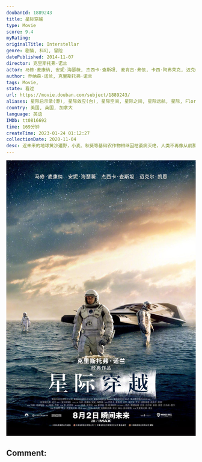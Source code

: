 ```yaml
---
doubanId: 1889243
title: 星际穿越
type: Movie
score: 9.4
myRating: 
originalTitle: Interstellar
genre: 剧情, 科幻, 冒险
datePublished: 2014-11-07
director: 克里斯托弗·诺兰
actor: 马修·麦康纳, 安妮·海瑟薇, 杰西卡·查斯坦, 麦肯吉·弗依, 卡西·阿弗莱克, 迈克尔·凯恩, 马特·达蒙, 提莫西·查拉梅, 艾伦·伯斯汀, 约翰·利思戈, 韦斯·本特利, 大卫·吉亚西, 比尔·欧文, 托弗·戈瑞斯, 科莱特·沃夫, 弗朗西斯·, 安德鲁·博尔巴, 乔什·斯图沃特, 莱雅·卡里恩斯, 利亚姆·迪金森, 杰夫·赫普内尔, 伊莱耶斯·加贝尔, 布鲁克·史密斯, 大卫·奥伊罗, 威廉姆·德瓦内, 拉什·费加, 格里芬·弗雷泽, 弗洛拉·诺兰
author: 乔纳森·诺兰, 克里斯托弗·诺兰
tags: Movie, 
state: 看过
url: https://movie.douban.com/subject/1889243/
aliases: 星际启示录(港), 星际效应(台), 星际空间, 星际之间, 星际远航, 星际, Flora's_Letter
country: 美国, 英国, 加拿大
language: 英语
IMDb: tt0816692
time: 169分钟
createTime: 2023-01-24 01:12:27
collectionDate: 2020-11-04
desc: 近未来的地球黄沙遍野，小麦、秋葵等基础农作物相继因枯萎病灭绝，人类不再像从前那样仰望星空，放纵想象力和灵感的迸发，而是每日在沙尘暴的肆虐下倒数着所剩不多的光景。在家务农的前NASA宇航员库珀（马修·麦...
---
```


![image](assets/p2614988097.jpg)

Comment: 
---

